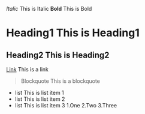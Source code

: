 *Italic* This is Italic
**Bold** This is Bold
# Heading1 This is Heading1
## Heading2 This is Heading2
[Link](https://skomon25.github.io/cse15l-lab-reports/) This is a link

>Blockquote This is a blockquote
* list This is list item 1
* list This is list item 2
* list This is list item 3
1.One
2.Two
3.Three
